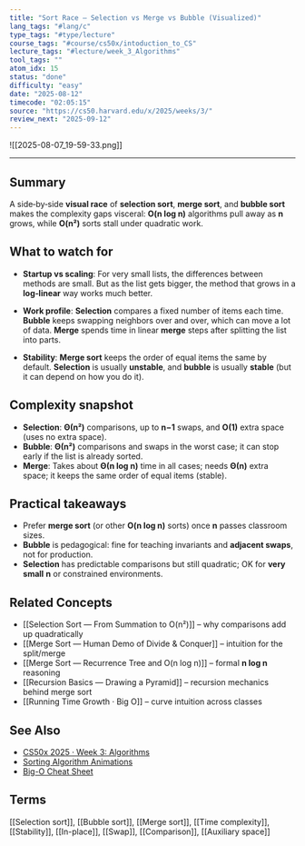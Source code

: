 ```yaml
---
title: "Sort Race — Selection vs Merge vs Bubble (Visualized)"
lang_tags: "#lang/c"
type_tags: "#type/lecture"
course_tags: "#course/cs50x/intoduction_to_CS"
lecture_tags: "#lecture/week_3_Algorithms"
tool_tags: ""
atom_idx: 15
status: "done"
difficulty: "easy"
date: "2025-08-12"
timecode: "02:05:15"
source: "https://cs50.harvard.edu/x/2025/weeks/3/"
review_next: "2025-09-12"
---
```


![[2025-08-07_19-59-33.png]]

---

## Summary
A side‑by‑side **visual race** of **selection sort**, **merge sort**, and **bubble sort** makes the complexity gaps visceral: **O(n log n)** algorithms pull away as **n** grows, while **O(n²)** sorts stall under quadratic work.

## What to watch for
- **Startup vs scaling**: For very small lists, the differences between methods are small. But as the list gets bigger, the method that grows in a **log‑linear** way works much better.

- **Work profile**: **Selection** compares a fixed number of items each time. **Bubble** keeps swapping neighbors over and over, which can move a lot of data. **Merge** spends time in linear **merge** steps after splitting the list into parts.

- **Stability**: **Merge sort** keeps the order of equal items the same by default. **Selection** is usually **unstable**, and **bubble** is usually **stable** (but it can depend on how you do it).

## Complexity snapshot
- **Selection**: **Θ(n²)** comparisons, up to **n−1** swaps, and **O(1)** extra space (uses no extra space).  
- **Bubble**: **Θ(n²)** comparisons and swaps in the worst case; it can stop early if the list is already sorted.  
- **Merge**: Takes about **Θ(n log n)** time in all cases; needs **Θ(n)** extra space; it keeps the same order of equal items (stable).

## Practical takeaways
- Prefer **merge sort** (or other **O(n log n)** sorts) once **n** passes classroom sizes.  
- **Bubble** is pedagogical: fine for teaching invariants and **adjacent swaps**, not for production.  
- **Selection** has predictable comparisons but still quadratic; OK for **very small** **n** or constrained environments.

## Related Concepts
- [[Selection Sort — From Summation to O(n²)]] – why comparisons add up quadratically
- [[Merge Sort — Human Demo of Divide & Conquer]] – intuition for the split/merge
- [[Merge Sort — Recurrence Tree and O(n log n)]] – formal **n log n** reasoning
- [[Recursion Basics — Drawing a Pyramid]] – recursion mechanics behind merge sort
- [[Running Time Growth · Big O]] – curve intuition across classes

## See Also
- [CS50x 2025 · Week 3: Algorithms](https://cs50.harvard.edu/x/2025/weeks/3/)
- [Sorting Algorithm Animations](https://www.toptal.com/developers/sorting-algorithms)
- [Big-O Cheat Sheet](https://www.bigocheatsheet.com/)

## Terms
[[Selection sort]], [[Bubble sort]], [[Merge sort]], [[Time complexity]], [[Stability]], [[In-place]], [[Swap]], [[Comparison]], [[Auxiliary space]]
